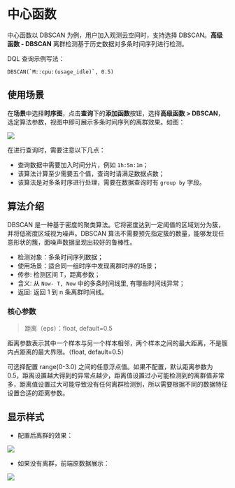 # 中心函数

中心函数以 DBSCAN 为例，用户加入观测云空间时，支持选择 DBSCAN。**高级函数 - DBSCAN** 离群检测基于历史数据对多条时间序列进行检测。

DQL 查询示例写法：

```
DBSCAN(`M::cpu:(usage_idle)`, 0.5)
```

## 使用场景

在**场景**中选择**时序图**，点击**查询**下的**添加函数**按钮，选择**高级函数 > DBSCAN**，选定算法参数，视图中即可展示多条时间序列的离群效果。如图：

![](../img/ad-2.png)

在进行查询时，需要注意以下几点：

- 查询数据中需要加入时间分片，例如 `1h:5m:1m`；   
- 该算法计算至少需要五个值，查询时请满足数据点数；         
- 该算法是对多条时序进行处理，需要在数据查询时有 `group by` 字段。      

## 算法介绍

DBSCAN 是一种基于密度的聚类算法。它将密度达到一定阈值的区域划分为簇，并将低密度区域视为噪声。DBSCAN 算法不需要预先指定簇的数量，能够发现任意形状的簇，面噪声数据呈现出较好的鲁棒性。

- 检测对象：多条时间序列数据；      
- 使用场景：适合同一组时序中发现离群时序的场景；      
- 传参: 检测区间 T，距离参数；     
- 含义: 从 `Now- T, Now` 中的多条时间线里, 有哪些时间线异常；     
- 返回: 返回 1 到 n 条离群时间线。   

### 核心参数

> 距离（eps）：float, default=0.5

距离参数表示其中一个样本与另一个样本相邻，两个样本之间的最大距离，不是簇内点距离的最大界限。（float, default=0.5）

可选择配置 range(0-3.0) 之间的任意浮点值。如果不配置，默认距离参数为0.5，距离设置越大得到的异常点越少，距离值设置过小可能检测到的离群值非常多，距离值设置过大可能导致没有任何离群检测到，所以需要根据不同的数据特征设置合适的距离参数。

## 显示样式

- 配置后离群的效果：

![](../img/ad-3.png)

- 如果没有离群，前端原数据展示：

![](../img/ad-4.png)